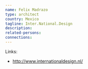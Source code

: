 ```yaml
---
name: Felix Madrazo
type: architect
country: Mexico
tagline: Inter.National.Design
description:
related-persons:
connections:
---
```


Links:
* <http://www.internationaldesign.nl/>
